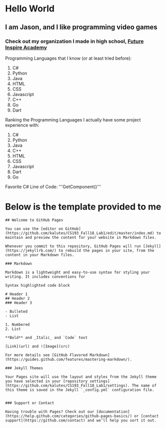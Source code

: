 # Hello World
## I am Jason, and I like programming video games
### Check out my organization I made in high school, [Future Inspire Academy](https://www.futureinspireacademy.com/)

Programming Languages that I know (or at least tried before):
1. C#
2. Python
3. Java
4. HTML
5. CSS
6. Javascript
7. C++
8. Go
9. Dart

Ranking the Programming Languages I actually have some project experience with:
1. C#
2. Python
3. Java
4. C++
5. HTML
6. CSS
7. Javascript
8. Dart
9. Go

Favorite C# Line of Code: '''GetComponent<T>()'''

# Below is the template provided to me
```
## Welcome to GitHub Pages

You can use the [editor on GitHub](https://github.com/kalutes/CS193_Fall18_Lab1/edit/master/index.md) to maintain and preview the content for your website in Markdown files.

Whenever you commit to this repository, GitHub Pages will run [Jekyll](https://jekyllrb.com/) to rebuild the pages in your site, from the content in your Markdown files.

### Markdown

Markdown is a lightweight and easy-to-use syntax for styling your writing. It includes conventions for

Syntax highlighted code block

# Header 1
## Header 2
### Header 3

- Bulleted
- List

1. Numbered
2. List

**Bold** and _Italic_ and `Code` text

[Link](url) and ![Image](src)

For more details see [GitHub Flavored Markdown](https://guides.github.com/features/mastering-markdown/).

### Jekyll Themes

Your Pages site will use the layout and styles from the Jekyll theme you have selected in your [repository settings](https://github.com/kalutes/CS193_Fall18_Lab1/settings). The name of this theme is saved in the Jekyll `_config.yml` configuration file.


### Support or Contact

Having trouble with Pages? Check out our [documentation](https://help.github.com/categories/github-pages-basics/) or [contact support](https://github.com/contact) and we’ll help you sort it out.
```

